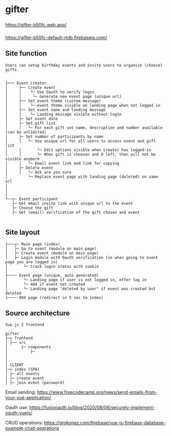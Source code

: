 # gifter

###
https://gifter-b50fc.web.app/

### 
https://gifter-b50fc-default-rtdb.firebaseio.com/

## Site function
```
Users can setup birthday events and invite users to organize (choose) gifts. 


├─── Event creator 
│     ├── Create event
│     │    └─ Use Oauth to verify login
│     │     └─ Generate new event page (unique url)
│     ├── Set event theme (custom message)
│     │    └─ event theme visible on landing page when not logged in
│     ├── Set event name and landing message
│     │    └─ Landing message visible without login
│     ├─ Set event date
|     ├─ Set gift list
│     │   └─ For each gift set name, description and number available (can be unlimited)
│     ├─ Set number of participants by name
│     │   └─ Use unique url for all users to access event and gift list
│     │       └─ Edit options visible when creator has logged-in
│     │       └─ When gift is choosen and 0 left, then will not be visible anymore
│     │   └─ Email event link and link for copying
│     ├─ Delete event
│     │   └─ Ask are you sure
│         └─ Replace event page with landing page (deleted) on same url
│ 
│ 
│ 
└──┬─ Event participant
   ├─ Get email invite link with unique url to the event
   ├─ Choose the gift
   ├─ Get (email) verification of the gift chosen and event
   
```

## Site layout
```
├───┬─ Main page (index)
│   ├─ Go to event (module on main page)
│   ├─ Create event (module on main page)
│   ├─ Login module with Oauth verification (so when going to event page you are logged in)
│       └─ track login status with cookie
│
├──── Event page (unique, auto generated)
│       └─ Landing page if user is not logged in, offer log in
│       └─ 404 if event not created
│       └─ Landing page "deleted by user" if event was created but deleted
├──── 404 page (redirect in 5 sec to index)
```

## Source architecture

```
Vue.js 2 frontend

gifter
├─┬ frontend
│ ├── src
│      ├─ components
│          ├─ 
│
│
│ CLIENT
│─┬ index (SPA)
│ ├─ all events
│ ├─ create event
│ ├─ join event (password)

```

Email sending: https://www.freecodecamp.org/news/send-emails-from-your-vue-application/

Oauth use: https://fusionauth.io/blog/2020/08/06/securely-implement-oauth-vuejs/

CRUD operations: https://grokonez.com/firebase/vue-js-firebase-database-example-crud-operations
